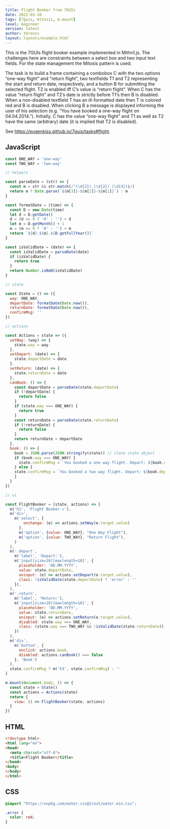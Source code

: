 ```yaml
---
title: Flight Booker from 7GUIs
date: 2022-03-28
tags: [7guis, mitosis, m.mount]
level: beginner
version: latest
author: tbreuss
layout: layouts/example.html
---
```


This is the 7GUIs flight booker example implemented in Mithril.js.
The challenges here are constraints between a select box and two input text fields.
For the state management the Mitosis pattern is used.

The task is to build a frame containing a combobox C with the two options “one-way flight” and “return flight”, two textfields T1 and T2 representing the start and return date, respectively, and a button B for submitting the selected flight. T2 is enabled iff C’s value is “return flight”. When C has the value “return flight” and T2’s date is strictly before T1’s then B is disabled. When a non-disabled textfield T has an ill-formatted date then T is colored red and B is disabled. When clicking B a message is displayed informing the user of his selection (e.g. “You have booked a one-way flight on 04.04.2014.”). Initially, C has the value “one-way flight” and T1 as well as T2 have the same (arbitrary) date (it is implied that T2 is disabled).

See <https://eugenkiss.github.io/7guis/tasks#flight>.

## JavaScript

~~~js
const ONE_WAY = 'one-way'
const TWO_WAY = 'two-way'

// helpers

const parseDate = (str) => {
  const m = str && str.match(/^(\d{2}).(\d{2}).(\d{4})$/)
  return m ? Date.parse(`${m[3]}-${m[2]}-${m[1]}`) : m
}

const formatDate = (time) => {
  const D = new Date(time)
  let d = D.getDate()
  d = (d <= 9 ? '0' : '') + d
  let m = D.getMonth() + 1
  m = (m <= 9 ? '0' : '') + m
  return `${d}.${m}.${D.getFullYear()}`
}

const isValidDate = (date) => {
  const isValidDate = parseDate(date)
  if (isValidDate) {
    return true
  }
  return Number.isNaN(isValidDate)
}

// state

const State = () => ({
  way: ONE_WAY,
  departDate: formatDate(Date.now()),
  returnDate: formatDate(Date.now()),
  confirmMsg: ''
})

// actions

const Actions = state => ({
  setWay: (way) => {
    state.way = way
  },
  setDepart: (date) => {
    state.departDate = date
  },
  setReturn: (date) => {
    state.returnDate = date
  },
  canBook: () => {
    const departDate = parseDate(state.departDate)
    if (!departDate) {
      return false
    }
    if (state.way === ONE_WAY) {
      return true
    }
    const returnDate = parseDate(state.returnDate)
    if (!returnDate) {
      return false
    }
    return returnDate > departDate
  },
  book: () => {
    book = JSON.parse(JSON.stringify(state)) // clone state object
    if (book.way === ONE_WAY) {
      state.confirmMsg = `You booked a one way flight. Depart: ${book.departDate}`
    } else {
    state.confirmMsg = `You booked a two way flight. Depart: ${book.departDate} Return: ${book.returnDate}`
    }
  }
})

// ui

const FlightBooker = (state, actions) => [
  m('h1', 'Flight Booker ✈️'),
  m('div',
    m('select', {
        onchange: (e) => actions.setWay(e.target.value)
      },
      m('option', {value: ONE_WAY}, "One Way Flight"),
      m('option', {value: TWO_WAY}, "Return Flight"),
    )
  ),
  m('.depart',
    m('label', 'Depart:'),
    m('input[size=10][maxlength=10]', {
      placeholder: 'DD.MM.YYYY',
      value: state.departDate,
      oninput: (e) => actions.setDepart(e.target.value),
      class: !isValidDate(state.departDate) ? 'error' : ''
    }),
  ),
  m('.return',
    m('label', 'Return:'),
    m('input[size=10][maxlength=10]', {
      placeholder: 'DD.MM.YYYY',
      value: state.returnDate,
      oninput: (e) => actions.setReturn(e.target.value),
      disabled: state.way === ONE_WAY,
      class: (state.way === TWO_WAY && !isValidDate(state.returnDate)) ? 'error' : ''
    })
  ),
  m('div',
    m('button', {
      onclick: actions.book,
      disabled: actions.canBook() === false
    }, 'Book')
  ),
  state.confirmMsg ? m('h3', state.confirmMsg) : ''
]

m.mount(document.body, () => {
  const state = State()
  const actions = Actions(state)
  return {
    view: () => FlightBooker(state, actions)
  }
})
~~~

## HTML

~~~html
<!doctype html>
<html lang="en">
<head>
  <meta charset="utf-8">
  <title>Flight Booker</title>
</head>
<body>
</body>
</html>
~~~

## CSS

~~~css
@import "https://unpkg.com/water.css@2/out/water.min.css";

.error {
  color: red;
}
~~~

